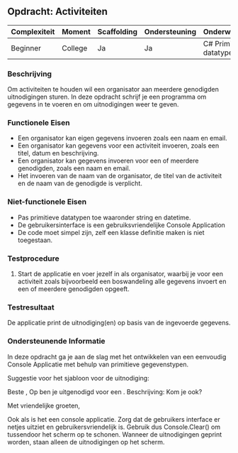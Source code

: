 ## Opdracht: Activiteiten

| Complexiteit | Moment  | Scaffolding | Ondersteuning | Onderwerpen                   |
|--------------|---------|-------------|---------------|-------------------------------|
| Beginner     | College | Ja          | Ja            | C# Primitieve datatypen |

### Beschrijving
Om activiteiten te houden wil een organisator aan meerdere genodigden uitnodigingen sturen. In deze opdracht schrijf je een programma om gegevens in te voeren en om uitnodigingen weer te geven.

### Functionele Eisen
- Een organisator kan eigen gegevens invoeren zoals een naam en email. 
- Een organisator kan gegevens voor een activiteit invoeren, zoals een titel, datum en beschrijving. 
- Een organisator kan gegevens invoeren voor een of meerdere genodigden, zoals een naam en email. 
- Het invoeren van de naam van de organisator, de titel van de activiteit en de naam van de genodigde is verplicht. 

 

### Niet-functionele Eisen
- Pas primitieve datatypen toe waaronder string en datetime.
- De gebruikersinterface is een gebruiksvriendelijke Console Application
- De code moet simpel zijn, zelf een klasse definitie maken is niet toegestaan.



### Testprocedure
1. Start de applicatie en voer jezelf in als organisator, waarbij je voor een activiteit zoals bijvoorbeeld een boswandeling alle gegevens invoert en een of meerdere genodigden opgeeft.

### Testresultaat
De applicatie print de uitnodiging(en) op basis van de ingevoerde gegevens. 

### Ondersteunende Informatie
In deze opdracht ga je aan de slag met het ontwikkelen van een eenvoudig Console Applicatie met behulp van primitieve gegevenstypen. 

Suggestie voor het sjabloon voor de uitnodiging:

Beste <naam genodigde>,
Op <datum activiteit> ben je uitgenodigd voor een <titel activiteit>.
Beschrijving:
<beschrijving activiteit>
Kom je ook?

Met vriendelijke groeten,
<naam organisator>
<email organisator>



Ook als is het een console applicatie. Zorg dat de gebruikers interface er netjes uitziet en gebruikersvriendelijk is. Gebruik dus Console.Clear() om tussendoor het scherm op te schonen. Wanneer de uitnodigingen geprint worden, staan alleen de uitnodigingen op het scherm.